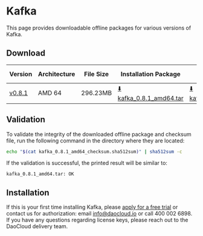 # Kafka

This page provides downloadable offline packages for various versions of Kafka.

## Download

| Version                                                     | Architecture | File Size | Installation Package                                                                                                       | Checksum File                                                                                                                 | Update Date |
|------------------------------------------------------------|--------------|-----------|---------------------------------------------------------------------------------------------------------------------------|------------------------------------------------------------------------------------------------------------------------------|-------------|
| [v0.8.1](../../../middleware/kafka/release-notes.md)          | AMD 64       | 296.23MB  | [:arrow_down: kafka_0.8.1_amd64.tar](https://qiniu-download-public.daocloud.io/DaoCloud_Enterprise/kafka_0.8.1_amd64.tar) | [:arrow_down: kafka_0.8.1_amd64_checksum.sha512sum](https://qiniu-download-public.daocloud.io/DaoCloud_Enterprise/kafka_0.8.1_amd64_checksum.sha512sum) | 2023-10-10   |

## Validation

To validate the integrity of the downloaded offline package and checksum file, run the following command in the directory where they are located:

```sh
echo "$(cat kafka_0.8.1_amd64_checksum.sha512sum)" | sha512sum -c
```

If the validation is successful, the printed result will be similar to:

```none
kafka_0.8.1_amd64.tar: OK
```

## Installation

If this is your first time installing Kafka, please [apply for a free trial](../../../dce/license0.md) or contact us for authorization: email info@daocloud.io or call 400 002 6898.
If you have any questions regarding license keys, please reach out to the DaoCloud delivery team.
